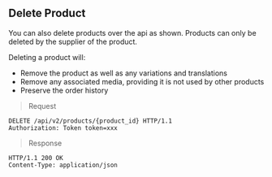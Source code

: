 ## Delete Product

You can also delete products over the api as shown. Products can only be deleted by the supplier of the product. 
 
 Deleting a product will:
 
 - Remove the product as well as any variations and translations
 - Remove any associated media, providing it is not used by other products
 - Preserve the order history
 
 > Request

``` http
DELETE /api/v2/products/{product_id} HTTP/1.1
Authorization: Token token=xxx
```

> Response

``` http
HTTP/1.1 200 OK
Content-Type: application/json
```
